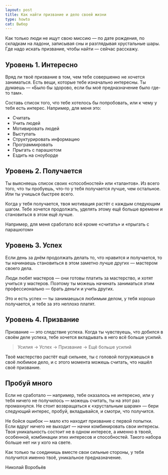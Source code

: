 ```yaml
---
layout: post
title: Как найти призвание и дело своей жизни
type: howto
cat: Выбор
---
```


Как только люди не ищут свою миссию — по дате рождения, по складкам на ладони, записывая сны и разглядывая хрустальные шары. Где надо искать призвание, чтобы найти — сейчас расскажу.

## Уровень 1. Интересно

Вряд ли твоё призвание в том, чем тебе совершенно не хочется заниматься. Есть вещи, которые тебе изначально интересны. Ты думаешь — «Было бы здорово, если бы моё предназначение было где-то там».

Составь список того, что тебе хотелось бы попробовать, или к чему у тебя есть интерес. Например, для меня это:

* Считать
* Учить людей
* Мотивировать людей
* Выступать
* Структурировать информацию
* Программировать
* Прыгать с парашютом
* Ездить на сноуборде

## Уровень 2. Получается

Ты выясняешь список своих «способностей» или «талантов». Из всего того, что ты пробуешь, что-то у тебя получается лучше, чем остальное. Или ты учишься быстрее всего.

Когда у тебя получается, твоя мотивация растёт с каждым следующим шагом. Тебе хочется продолжать, уделять этому ещё больше времени и становиться в этом ещё лучше.

Например, для меня сработало всё кроме «считать» и «прыгать с парашютом»

## Уровень 3. Успех

Если день за днём продолжать делать то, что нравится и получается, то ты начинаешь становиться в этом заметно лучше других — мастером своего дела.

Люди любят мастеров — они готовы платить за мастерство, и хотят учиться у мастеров. Поэтому ты можешь начинать заниматься этим профессионально — брать деньги и учить других.

Это и есть успех — ты занимаешься любимым делом, у тебя хорошо получается, и тебе за это неплохо платят.

## Уровень 4. Призвание

Призвание — это следствие успеха. Когда ты чувствуешь, что добился в своём деле успеха, тебе хочется вкладывать в него всё больше усилий.

> Усилия &rarr; Успех &rarr; Призвание &rarr; Ещё больше усилий

Твоё мастерство растёт ещё сильнее, ты с головой погружаешься в своё любимое дело, и с этого момента можешь считать, что нашёл своё призвание.

## Пробуй много

Если не сработало — например, тебе оказалось не интересно, или у тебя ничего не получилось — можешь считать, ты на этот раз промахнулся. Не стоит возвращаться к «хрустальным шарам» — бери следующий интерес, пробуй, вкладывайся, и смотри, что получится.

Не бойся ошибок — мало кто находит призвание с первой попытки. Если вдруг ничего не выходит — начни комбинировать свои интересы. Твоя уникальность состоит не в одном интересе, а именно в твоей, особенной, комбинации этих интересов и способностей. Такого набора больше нет ни у кого на свете.

Как только ты соединишь вместе свои сильные стороны, у тебя получится именно твоё, уникальное предназначение.

Николай Воробьёв
